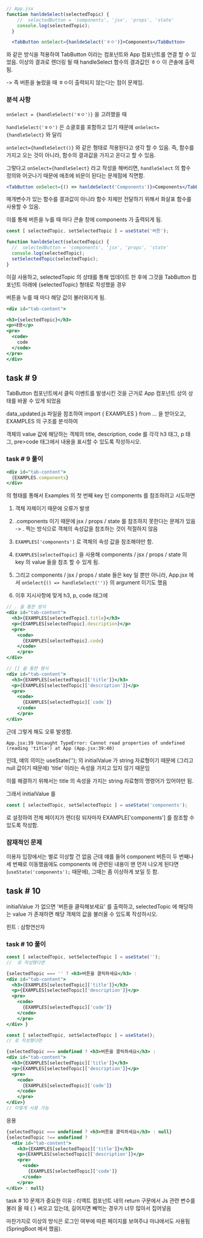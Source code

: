 ```jsx
// App.jsx
function hanldeSelect(selectedTopic) {
    //  selectedButton = 'components', 'jsx', 'props', 'state'
    console.log(selectedTopic);
  }

  <TabButton onSelect={hanldeSelect('ㅎㅇ')}>Components</TabButton>
```

와 같은 방식을 적용하여 TabButton 이라는 컴포넌트와 App 컴포넌트를 연결 할 수 있었음.
이상의 결과로 렌더링 될 때 handleSelect 함수의 결과값인 ㅎㅇ 이 콘솔에 출력됨.

-> 즉 버튼을 눌렀을 때 ㅎㅇ이 출력되지 않는다는 점이 문제임.

### 분석 사항

`onSelect = {handleSelect('ㅎㅇ')}` 을 고려했을 때

`handleSelect('ㅎㅇ')` 은 소괄호를 포함하고 있기 때문에 `onSelect={handleSelect}` 와 달리

`onSelect={handleSelect()}` 와 같은 형태로 적용된다고 생각 할 수 있음. 즉, 함수를 가지고 오는 것이 아니라, 함수의 결과값을 가지고 온다고 할 수 있음.

그렇다고 `onSelect={handleSelect}` 라고 작성을 해버리면, `handleSelect` 의 함수 정의와 어긋나기 때문에 애초에 비문이 된다는 문제점에 직면함.

```jsx
<TabButton onSelect={() => hanldeSelect('Components')}>Components</TabButton>
```

매개변수가 있는 함수를 결과값이 아니라 함수 자체만 전달하기 위해서 화살표 함수를 사용할 수 있음.

이를 통해 버튼을 누를 때 마다 콘솔 창에 components 가 출력되게 됨.

```jsx
const [ selectedTopic, setSelectedTopic ] = useState('버튼');

function hanldeSelect(selectedTopic) {
  //  selectedButton = 'components', 'jsx', 'props', 'state'
  console.log(selectedTopic);
  setSelectedTopic(selectedTopic);
}
```

이걸 사용하고, selectedTopic 의 상태를 통해 업데이트 한 후에
그것을 TabButton 컴포넌트 아래에 {selectedTopic} 형태로 작성했을 경우

버튼을 누를 때 마다 해당 값이 불러와지게 됨.

```jsx
<div id="tab-content">

<h3>{selectedTopic}</h3>
<p>내용</p>
<pre>
  <code>
    code
  </code>
</pre>
</div>
```

## task # 9

TabButton 컴포넌트에서 클릭 이벤트를 발생시킨 것을 근거로 App 컴포넌트 상의 상태를 바꿀 수 있게 되었음

data_updated.js 파일을 참조하여 import { EXAMPLES } from ... 을 받아오고,
EXAMPLES 의 구조를 분석하여

객체의 value 값에 해당하는 객체의 title, description, code 를 각각 h3 태그, p 태그, pre>code 태그에서 내용을 표시할 수 있도록 작성하시오.

### task # 9 풀이

```jsx
<div id="tab-content">
  {EXAMPLES.components}
</div>
```
의 형태를 통해서 Examples 의 첫 번째 key 인 components 를 참조하려고 시도하면

1. 객체 자체이기 때문에 오류가 발생
2. .components 이기 때문에 jsx / props / state 를 참조하지 못한다는 문제가 있음
-> . 찍는 방식으로 객체의 속성값을 참조하는 것이 적절하지 않음

3. `EXAMPLES['components']` 로 객체의 속성 값을 참조해야만 함.
4. `EXAMPLES[selectedTopic]` 을 사용해 components / jsx / props / state 의 key 의 value 들을 참조 할 수 있게 됨.

5. 그리고 components / jsx / props / state 들은 key 일 뿐만 아니라, App.jsx 에서 `onSelect{() => handleSelect('')}` 의 argument 이기도 했음

6. 이후 지시사항에 맞게 h3, p, code 태그에

```jsx
// . 을 통한 방식
<div id="tab-content">
  <h3>{EXAMPLES[selectedTopic].title}</h3>
  <p>{EXAMPLES[selectedTopic].description}</p>
  <pre>
    <code>
      {EXAMPLES[selectedTopic].code}
    </code>
    </pre>
</div>

// [] 을 통한 형식
<div id="tab-content">
  <h3>{EXAMPLES[selectedTopic]['title']}</h3>
  <p>{EXAMPLES[selectedTopic]['description']}</p>
  <pre>
    <code>
      {EXAMPLES[selectedTopic][`code`]}
    </code>
    </pre>
</div>
```

근데 그렇게 해도 오류 발생함. 

`App.jsx:39 Uncaught TypeError: Cannot read properties of undefined (reading 'title') at App (App.jsx:39:40)`

인데, 얘의 의미는 useState(''); 의 initialValue 가 string 자료형이기 때문에 (그리고 null 값이기 때문에) 'title' 이라는 속성을 가지고 있지 않기 때문임

이를 해결하기 위해서는 title 의 속성을 가지는 string 자료형의 명령어가 있어야만 됨.

그래서 initialValue 를
```jsx
const [ selectedTopic, setSelectedTopic ] = useState('components');
```
로 설정하여 전체 페이지가 렌더링 되자마자 EXAMPLE['components'] 를 참조할 수 있도록 작성함.

### 잠재적인 문제

이용자 입장에서는 별로 이상할 건 없음 근데 얘를 들어 component 버튼이 두 번째나 세 번째로 이동했음에도 components 에 관련된 내용이 맨 먼저 나오게 된다면 (`useState('components');` 때문에), 그때는 좀 이상하게 보일 듯 함.

## task # 10
initialValue 가 없으면 '버튼을 클릭해보세요' 를 출력하고, selectedTopic 에 해당하는 value 가 존재하면 해당 객체의 값을 불러올 수 있도록 작성하시오.

힌트 : 삼항연산자

### task # 10 풀이
```jsx
const [ selectedTopic, setSelectedTopic ] = useState('');
//  로 작성했다면

{selectedTopic === '' ? <h3>버튼을 클릭하세요</h3> :          
<div id="tab-content">
  <h3>{EXAMPLES[selectedTopic]['title']}</h3>
  <p>{EXAMPLES[selectedTopic]['description']}</p>
  <pre>
    <code>
      {EXAMPLES[selectedTopic]['code']}
    </code>
    </pre>
</div> }

const [ selectedTopic, setSelectedTopic ] = useState();
// 로 작성했다면

{selectedTopic === undefined ? <h3>버튼을 클릭하세요</h3> :          
<div id="tab-content">
  <h3>{EXAMPLES[selectedTopic]['title']}</h3>
  <p>{EXAMPLES[selectedTopic]['description']}</p>
  <pre>
    <code>
      {EXAMPLES[selectedTopic]['code']}
    </code>
    </pre>
</div>}
// 이렇게 사용 가능
```

응용

```jsx
{selectedTopic === undefined ? <h3>버튼을 클릭하세요</h3> : null}
{selectedTopic !== undefined ? 
  <div id="tab-content">
    <h3>{EXAMPLES[selectedTopic]['title']}</h3>
    <p>{EXAMPLES[selectedTopic]['description']}</p>
    <pre>
      <code>
        {EXAMPLES[selectedTopic]['code']}
      </code>
    </pre>
</div> : null}
```

task # 10 문제가 중요한 이유 : 리액트 컴포넌트 내의 return 구문에서 Js 관련 변수를 불러 올 때 { } 써오고 있는데, 길어지면 빼먹는 경우가 너무 많아서 집어넣음

마찬가지로 이상의 방식은 로그인 여부에 따른 페이지를 보여주냐 마냐에서도 사용됨
(SpringBoot 에서 했음).

